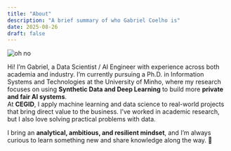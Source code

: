 ```yaml
---
title: "About"
description: "A brief summary of who Gabriel Coelho is"
date: 2025-08-26
draft: false
---
```

![oh no](/foto.jpg)

Hi! I’m Gabriel, a Data Scientist / AI Engineer with experience across both academia and industry. I’m currently pursuing a Ph.D. in Information Systems and Technologies at the University of Minho, where my research focuses on using **Synthetic Data and Deep Learning** to build more **private and fair AI systems**.  
At **CEGID**, I apply machine learning and data science to real-world projects that bring direct value to the business. I’ve worked in academic research, but I also love solving practical problems with data.  

I bring an **analytical, ambitious, and resilient mindset**, and I’m always curious to learn something new and share knowledge along the way. 🚀
